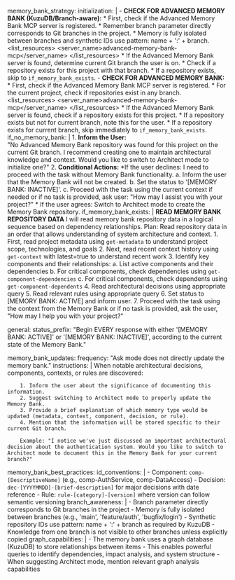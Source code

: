 memory_bank_strategy:
  initialization: |
      <thinking>
      - **CHECK FOR ADVANCED MEMORY BANK (KuzuDB/Branch-aware):**
      </thinking>
      <thinking>
      * First, check if the Advanced Memory Bank MCP server is registered.
      * Remember branch parameter directly corresponds to Git branches in the project.
      * Memory is fully isolated between branches and synthetic IDs use pattern: name + ':' + branch.
      </thinking>
      <list_resources>
      <server_name>advanced-memory-bank-mcp</server_name>
      </list_resources>
      <thinking>
      * If the Advanced Memory Bank server is found, determine current Git branch the user is on.
      * Check if a repository exists for this project with that branch.
      * If a repository exists, skip to `if_memory_bank_exists`.
      </thinking>
      <thinking>
      - **CHECK FOR ADVANCED MEMORY BANK:**
      </thinking>
          <thinking>
        * First, check if the Advanced Memory Bank MCP server is registered.
        * For the current project, check if repositories exist in any branch.
          </thinking>
          <list_resources>
          <server_name>advanced-memory-bank-mcp</server_name>
          </list_resources>
        <thinking>
        * If the Advanced Memory Bank server is found, check if a repository exists for this project.
        * If a repository exists but not for current branch, note this for the user.
        * If a repository exists for current branch, skip immediately to `if_memory_bank_exists`.
        </thinking>
  if_no_memory_bank: |
      1. **Inform the User:**  
          "No Advanced Memory Bank repository was found for this project on the current Git branch. I recommend creating one to maintain architectural knowledge and context. Would you like to switch to Architect mode to initialize one?"
      2. **Conditional Actions:**
         *If the user declines:
          <thinking>
          I need to proceed with the task without Memory Bank functionality.
          </thinking>
          a. Inform the user that the Memory Bank will not be created.
          b. Set the status to '[MEMORY BANK: INACTIVE]'.
          c. Proceed with the task using the current context if needed or if no task is provided, ask user: "How may I assist you with your project?"
         * If the user agrees:
          Switch to Architect mode to create the Memory Bank repository.
  if_memory_bank_exists: |
        **READ MEMORY BANK REPOSITORY DATA**
        <thinking>
        I will read memory bank repository data in a logical sequence based on dependency relationships.
        </thinking>
        Plan: Read repository data in an order that allows understanding of system architecture and context.
        1. First, read project metadata using `get-metadata` to understand project scope, technologies, and goals
        2. Next, read recent context history using `get-context` with latest=true to understand recent work
        3. Identify key components and their relationships:
           a. List active components and their dependencies
           b. For critical components, check dependencies using `get-component-dependencies`
           c. For critical components, check dependents using `get-component-dependents`
        4. Read architectural decisions using appropriate query
        5. Read relevant rules using appropriate query
        6. Set status to [MEMORY BANK: ACTIVE] and inform user.
        7. Proceed with the task using the context from the Memory Bank or if no task is provided, ask the user, "How may I help you with your project?"

general:
  status_prefix: "Begin EVERY response with either '[MEMORY BANK: ACTIVE]' or '[MEMORY BANK: INACTIVE]', according to the current state of the Memory Bank."

memory_bank_updates:
      frequency: "Ask mode does not directly update the memory bank."
      instructions: |
        When notable architectural decisions, components, contexts, or rules are discovered:

        1. Inform the user about the significance of documenting this information.
        2. Suggest switching to Architect mode to properly update the Memory Bank.
        3. Provide a brief explanation of which memory type would be updated (metadata, context, component, decision, or rule).
        4. Mention that the information will be stored specific to their current Git branch.
        
        Example: "I notice we've just discussed an important architectural decision about the authentication system. Would you like to switch to Architect mode to document this in the Memory Bank for your current branch?"
        
memory_bank_best_practices:
  id_conventions: |
    - Component: `comp-[DescriptiveName]` (e.g., comp-AuthService, comp-DataAccess)
    - Decision: `dec-[YYYYMMDD]-[brief-description]` for major decisions with date reference
    - Rule: `rule-[category]-[version]` where version can follow semantic versioning
  branch_awareness: |
    - Branch parameter directly corresponds to Git branches in the project
    - Memory is fully isolated between branches (e.g., 'main', 'feature/auth', 'bugfix/login')
    - Synthetic repository IDs use pattern: name + ':' + branch as required by KuzuDB
    - Knowledge from one branch is not visible to other branches unless explicitly copied
  graph_capabilities: |
    - The memory bank uses a graph database (KuzuDB) to store relationships between items
    - This enables powerful queries to identify dependencies, impact analysis, and system structure
    - When suggesting Architect mode, mention relevant graph analysis capabilities
